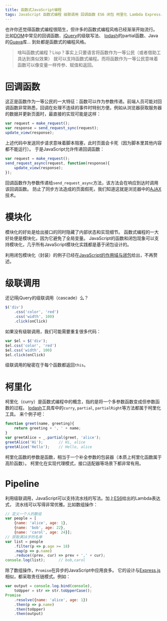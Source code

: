 ```yaml
---
title: 函数式JavaScript编程
tags: JavaScript 函数式编程 级联调用 回调函数 ES6 闭包 柯里化 Lambda Express.js
---
```


也许你还觉得函数式编程很陌生，但许多的函数式编程风格已经渐渐开始流行。
比如[DOM][dom]中常见的回调函数、[jQuery][jquery]的级联写法、
[lodash][lodash]的partial函数、Java的[Guava][guava]库...
到处都是函数式的编程风格。

> 啥叫函数式编程？Lisp？事实上只要语言将函数作为一等公民（或者借助工具达到类似效果）
> 就可以支持函数式编程。而将函数作为一等公民意味着函数可以像变量一样传参、赋值和返回。

<!--more-->

# 回调函数

这正是函数作为一等公民的一大特征：函数可以作为参数传递。前端人员可能对回调函数非常熟悉，回调在处理不连续的事件时特别方便。例如从浏览器获取服务器的数据并更新页面时，最直接的实现可能是这样：

```javascript
var request = make_request();
var response = send_request_sync(request);
update_view(response);
```

上述代码中发送同步请求意味着脚本阻塞，此时页面会卡死（因为脚本里其他内容都不能运行）。
于是JavaScript允许传递回调函数：

```javascript
var request = make_request();
send_request_async(request, function(response){
    update_view(response);
});
```

回调函数作为参数传递给`send_request_async`方法，该方法会在响应到达时调用该回调函数。
防止了同步方法造成的页面假死，我们知道这就是浏览器中的[AJAX][ajax]技术。

# 模块化

模块化的好处是给出接口的同时隐藏了内部状态和实现细节。
函数式编程的一大好处便是模块化，因为它避免了全局变量。
JavaScript的函数和闭包现象可以支持模块化，几乎所有JavaScript模块化实践都是基于闭包设计的。

利用闭包模块化（封装）的例子已经在[JavaScript的作用域与闭包][js-scope]给出，不再赘述。

# 级联调用

还记得jQuery的级联调用（cascade）么？

```javascript
$('div')
    .css('color', 'red')
    .css('width', 100)
    .click(onClick)
```

如果没有级联调用，我们可能需要重复很多代码：

```javascript
var $el = $('div');
$el.css('color', 'red')
$el.css('width', 100)
$el.click(onClick)
```

级联调用的秘密在于每个函数都返回`this`。

# 柯里化

柯里化（curry）是函数式编程中的概念，指的是将一个多参数函数变成但参数函数的过程。
[lodash][lodash]工具库中的`curry`, `partial`, `partialRight`等方法都属于柯里化工具。
来个例子吧：

```javascript
function greet(name, greeting){
    return greeting + ', ' + name;
}
var greetAlice = _.partial(greet, 'alice');
greetAlice('Hi');       // Hi, alice
greetAlice('Hello');    // Hello, alice
```

柯里化函数的参数是函数，相当于一个补全参数的包装器（本质上柯里化函数属于高阶函数）。
柯里化在实现代理模式，接口适配器等场景下都非常有用。

# Pipeline

利用级联调用，JavaScript可以支持流水线的写法。加上[ES6][es6]给出的Lambda表达式，
流水线可以写得非常优雅。比如数组操作：

```javascript
// 定义一个人的数组
var people = [
    {name: 'alice', age: 1}, 
    {name: 'bob', age: 22},
    {name: 'carol', age: 24}];
// 获取满18岁的名单
var list = people
    .filter(p => p.age >= 18)
    .map(p => p.name)
    .reduce((prev, cur) => prev + ',' + cur);
console.log(list);      // bob,carol
```

除了数组操作，`Promise`在异步的JavaScript中应用良多。
它的设计与[Express.js][express]相似，都采取责任链模式。例如：

```javascript
var output = console.log.bind(console),
    toUpper = str => str.toUpperCase();
Promise
    .resolve({name: 'alice', age: 1})
    .then(p => p.name)
    .then(toUpper)
    .then(output)
```

[ajax]: https://es.wikipedia.org/wiki/AJAX
[dom]: https://en.wikipedia.org/wiki/Document_Object_Model
[jquery]: http://jquery.com/
[guava]: http://code.google.com/p/guava-libraries
[lodash]: https://lodash.com/
[js-scope]: /2016/02/05/js-scope.html
[express]: http://www.expressjs.com.cn/4x/api.html
[es6]: https://nodejs.org/en/docs/es6/
